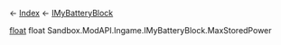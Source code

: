 ← [Index](Api-Index) ← [IMyBatteryBlock](Sandbox.ModAPI.Ingame.IMyBatteryBlock)

[float](System.Single) float Sandbox.ModAPI.Ingame.IMyBatteryBlock.MaxStoredPower